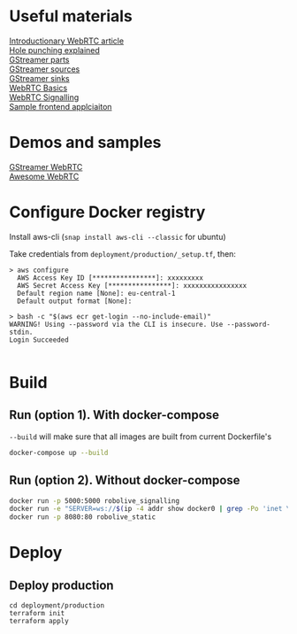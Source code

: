 # Useful materials

[Introductionary WebRTC article](https://habr.com/ru/company/yandex/blog/419951/)    
[Hole punching explained](https://bford.info/pub/net/p2pnat/)   
[GStreamer parts](https://habr.com/en/post/178813/)  
[GStreamer sources](https://habr.com/ru/post/179167/)  
[GStreamer sinks](https://habr.com/en/post/204014/)  
[WebRTC Basics](https://www.html5rocks.com/en/tutorials/webrtc/basics/)    
[WebRTC Signalling](https://www.html5rocks.com/en/tutorials/webrtc/infrastructure/)  
[Sample frontend applciaiton](https://developer.mozilla.org/en-US/docs/Web/API/WebRTC_API/Signaling_and_video_calling)  

# Demos and samples
[GStreamer WebRTC](https://github.com/centricular/gstwebrtc-demos)  
[Awesome WebRTC](https://github.com/openrtc-io/awesome-webrtc)

# Configure Docker registry

Install aws-cli (`snap install aws-cli --classic` for ubuntu)

Take credentials from `deployment/production/_setup.tf`, then:
```shell script
> aws configure
  AWS Access Key ID [****************]: xxxxxxxxx
  AWS Secret Access Key [****************]: xxxxxxxxxxxxxxxx
  Default region name [None]: eu-central-1
  Default output format [None]: 

> bash -c "$(aws ecr get-login --no-include-email)"
WARNING! Using --password via the CLI is insecure. Use --password-stdin.
Login Succeeded


```

# Build

## Run (option 1). With docker-compose
`--build` will make sure that all images are built from current Dockerfile's
```bash
docker-compose up --build
```

## Run (option 2). Without docker-compose
```bash
docker run -p 5000:5000 robolive_signalling
docker run -e "SERVER=ws://$(ip -4 addr show docker0 | grep -Po 'inet \K[\d.]+'):5000" robolive_robot
docker run -p 8080:80 robolive_static
```

# Deploy

## Deploy production
```
cd deployment/production
terraform init
terraform apply
```
